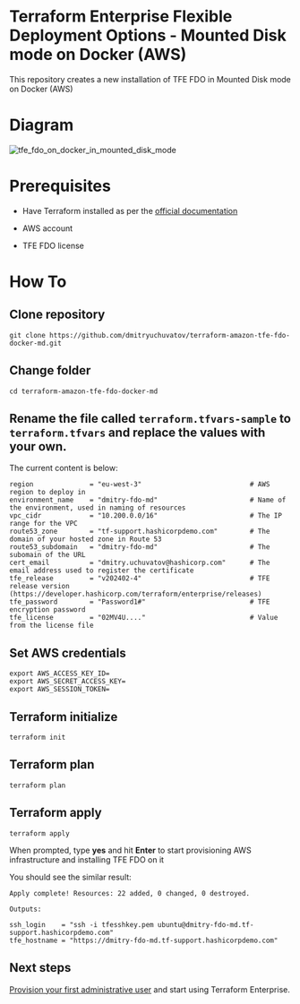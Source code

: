 # Terraform Enterprise Flexible Deployment Options - Mounted Disk mode on Docker (AWS)

This repository creates a new installation of TFE FDO in Mounted Disk mode on Docker (AWS)

# Diagram

![tfe_fdo_on_docker_in_mounted_disk_mode](https://github.com/dmitryuchuvatov/terraform-amazon-tfe-fdo-docker-md/assets/119931089/52ac5af2-9542-4567-8aff-fb10f3c028cc)

# Prerequisites
+ Have Terraform installed as per the [official documentation](https://developer.hashicorp.com/terraform/tutorials/aws-get-started/install-cli)

+ AWS account

+ TFE FDO license

# How To

## Clone repository

```
git clone https://github.com/dmitryuchuvatov/terraform-amazon-tfe-fdo-docker-md.git
```

## Change folder

```
cd terraform-amazon-tfe-fdo-docker-md
```

## Rename the file called `terraform.tfvars-sample` to `terraform.tfvars` and replace the values with your own.
The current content is below:

```
region              = "eu-west-3"                           # AWS region to deploy in
environment_name    = "dmitry-fdo-md"                       # Name of the environment, used in naming of resources
vpc_cidr            = "10.200.0.0/16"                       # The IP range for the VPC
route53_zone        = "tf-support.hashicorpdemo.com"        # The domain of your hosted zone in Route 53
route53_subdomain   = "dmitry-fdo-md"                       # The subomain of the URL
cert_email          = "dmitry.uchuvatov@hashicorp.com"      # The email address used to register the certificate                                                                                                     tfe_release         = "v202402-4"                           # TFE release version (https://developer.hashicorp.com/terraform/enterprise/releases)
tfe_password        = "Password1#"                          # TFE encryption password                         
tfe_license         = "02MV4U...."                          # Value from the license file                                                                                                                      
```

## Set AWS credentials

```
export AWS_ACCESS_KEY_ID=
export AWS_SECRET_ACCESS_KEY=
export AWS_SESSION_TOKEN=
```

## Terraform initialize

```
terraform init
```

## Terraform plan

```
terraform plan
```

## Terraform apply

```
terraform apply
```

When prompted, type **yes** and hit **Enter** to start provisioning AWS infrastructure and installing TFE FDO on it

You should see the similar result:

```
Apply complete! Resources: 22 added, 0 changed, 0 destroyed.

Outputs:

ssh_login    = "ssh -i tfesshkey.pem ubuntu@dmitry-fdo-md.tf-support.hashicorpdemo.com"
tfe_hostname = "https://dmitry-fdo-md.tf-support.hashicorpdemo.com"
```

## Next steps

[Provision your first administrative user](https://developer.hashicorp.com/terraform/enterprise/flexible-deployments/install/initial-admin-user) and start using Terraform Enterprise.

